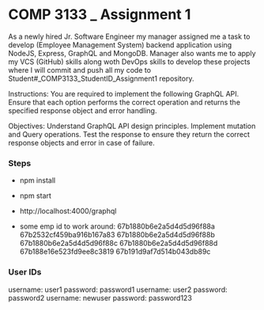 # COMP 3133 _ Assignment 1

As a newly hired Jr. Software Engineer my manager assigned me a task to develop (Employee Management System) backend application using NodeJS, Express, GraphQL and MongoDB. Manager also wants me to apply my VCS (GitHub) skills along woth DevOps skills to develop these projects where I will commit and push all my code to Student#\_COMP3133_StudentID_Assignment1 repository.

Instructions:
You are required to implement the following GraphQL API. Ensure that each option performs the correct operation and returns the specified response object and error handling.

Objectives: Understand GraphQL API design principles.
Implement mutation and Query operations.
Test the response to ensure they return the correct response objects and error in case of failure.

### Steps

- npm install
- npm start
- http://localhost:4000/graphql

- some emp id to work around:
67b1880b6e2a5d4d5d96f88a
67b2532cf459ba916b167a83
67b1880b6e2a5d4d5d96f88b
67b1880b6e2a5d4d5d96f88c
67b1880b6e2a5d4d5d96f88d
67b188e16e523fd9ee8c3819
67b191d9af7d514b043db89c

### User IDs
username: user1 password: password1
username: user2 password: password2
username: newuser password: password123
